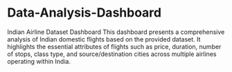  # Data-Analysis-Dashboard
 Indian Airline Dataset Dashboard
This dashboard presents a comprehensive analysis of Indian domestic flights based on the provided dataset. It highlights the essential attributes of flights such as price, duration, number of stops, class type, and source/destination cities across multiple airlines operating within India.

